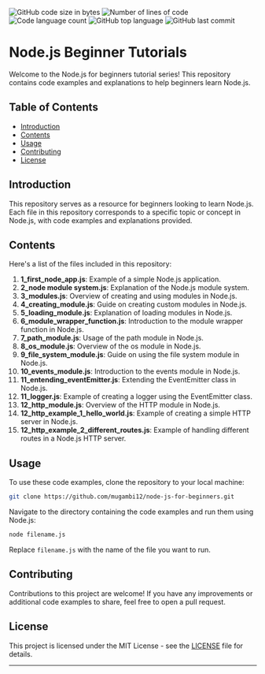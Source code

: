 ![GitHub code size in bytes](https://img.shields.io/github/languages/code-size/mugambi12/node-js-for-beginners?color=blueviolet)
![Number of lines of code](https://img.shields.io/tokei/lines/github/mugambi12/node-js-for-beginners?color=blueviolet)
![Code language count](https://img.shields.io/github/languages/count/mugambi12/node-js-for-beginners?color=blue)
![GitHub top language](https://img.shields.io/github/languages/top/mugambi12/node-js-for-beginners?color=blue)
![GitHub last commit](https://img.shields.io/github/last-commit/mugambi12/node-js-for-beginners?color=brightgreen)

# Node.js Beginner Tutorials

Welcome to the Node.js for beginners tutorial series! This repository contains code examples and explanations to help beginners learn Node.js.

## Table of Contents

- [Introduction](#introduction)
- [Contents](#contents)
- [Usage](#usage)
- [Contributing](#contributing)
- [License](#license)

## Introduction

This repository serves as a resource for beginners looking to learn Node.js. Each file in this repository corresponds to a specific topic or concept in Node.js, with code examples and explanations provided.

## Contents

Here's a list of the files included in this repository:

1. **1_first_node_app.js**: Example of a simple Node.js application.
2. **2_node module system.js**: Explanation of the Node.js module system.
3. **3_modules.js**: Overview of creating and using modules in Node.js.
4. **4_creating_module.js**: Guide on creating custom modules in Node.js.
5. **5_loading_module.js**: Explanation of loading modules in Node.js.
6. **6_module_wrapper_function.js**: Introduction to the module wrapper function in Node.js.
7. **7_path_module.js**: Usage of the path module in Node.js.
8. **8_os_module.js**: Overview of the os module in Node.js.
9. **9_file_system_module.js**: Guide on using the file system module in Node.js.
10. **10_events_module.js**: Introduction to the events module in Node.js.
11. **11_entending_eventEmitter.js**: Extending the EventEmitter class in Node.js.
12. **11_logger.js**: Example of creating a logger using the EventEmitter class.
13. **12_http_module.js**: Overview of the HTTP module in Node.js.
14. **12_http_example_1_hello_world.js**: Example of creating a simple HTTP server in Node.js.
15. **12_http_example_2_different_routes.js**: Example of handling different routes in a Node.js HTTP server.

## Usage

To use these code examples, clone the repository to your local machine:

```bash
git clone https://github.com/mugambi12/node-js-for-beginners.git
```

Navigate to the directory containing the code examples and run them using Node.js:

```bash
node filename.js
```

Replace `filename.js` with the name of the file you want to run.

## Contributing

Contributions to this project are welcome! If you have any improvements or additional code examples to share, feel free to open a pull request.

## License

This project is licensed under the MIT License - see the [LICENSE](LICENSE) file for details.

---
